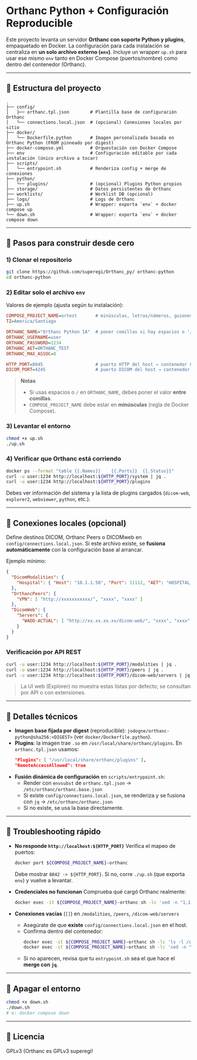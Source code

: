 # Orthanc Python + Configuración Reproducible

Este proyecto levanta un servidor **Orthanc con soporte Python y plugins**, empaquetado en Docker.
La configuración para cada instalación se centraliza en **un solo archivo externo (`env`)**.
Incluye un wrapper `up.sh` para usar ese mismo `env` tanto en Docker Compose (puertos/nombre)
como dentro del contenedor (Orthanc).

---

## 📂 Estructura del proyecto

```
.
├── config/
│   ├── orthanc.tpl.json        # Plantilla base de configuración Orthanc
│   └── connections.local.json  # (opcional) Conexiones locales por sitio
├── docker/
│   └── Dockerfile.python       # Imagen personalizada basada en Orthanc Python (FROM pinneado por digest)
├── docker-compose.yml          # Orquestación con Docker Compose
├── env                         # Configuración editable por cada instalación (único archivo a tocar)
├── scripts/
│   └── entrypoint.sh           # Renderiza config + merge de conexiones
├── python/
│   └── plugins/                # (opcional) Plugins Python propios
├── storage/                    # Datos persistentes de Orthanc
├── worklists/                  # Worklist DB (opcional)
├── logs/                       # Logs de Orthanc
├── up.sh                       # Wrapper: exporta `env` + docker compose up
└── down.sh                     # Wrapper: exporta `env` + docker compose down
```

---

## 🚀 Pasos para construir desde cero

### 1) Clonar el repositorio
```bash
git clone https://github.com/superegi/Orthanc_py/ orthanc-python
cd orthanc-python
```

### 2) Editar **solo** el archivo `env`
Valores de ejemplo (ajusta según tu instalación):
```ini
COMPOSE_PROJECT_NAME=ortest       # minúsculas, letras/números, guiones o guion_bajo
TZ=America/Santiago

ORTHANC_NAME="Orthanc Python IA"  # poner comillas si hay espacios o '/'
ORTHANC_USERNAME=user
ORTHANC_PASSWORD=1234
ORTHANC_AET=ORTHANC_TEST
ORTHANC_MAX_ASSOC=8

HTTP_PORT=8045                    # puerto HTTP del host → contenedor 8042
DICOM_PORT=4245                   # puerto DICOM del host → contenedor 4242
```

> **Notas**
> - Si usas espacios o `/` en `ORTHANC_NAME`, debes poner el valor **entre comillas**.
> - `COMPOSE_PROJECT_NAME` debe estar en **minúsculas** (regla de Docker Compose).

### 3) Levantar el entorno
```bash
chmod +x up.sh
./up.sh
```

### 4) Verificar que Orthanc está corriendo
```bash
docker ps --format "table {{.Names}}	{{.Ports}}	{{.Status}}"
curl -u user:1234 http://localhost:${HTTP_PORT}/system | jq .
curl -u user:1234 http://localhost:${HTTP_PORT}/plugins
```

Debes ver información del sistema y la lista de plugins cargados (`dicom-web`, `explorer2`, `webviewer`, `python`, etc.).

---

## 🔌 Conexiones locales (opcional)
Define destinos DICOM, Orthanc Peers o DICOMweb en `config/connections.local.json`.
Si este archivo existe, se **fusiona automáticamente** con la configuración base al arrancar.

Ejemplo mínimo:
```json
{
  "DicomModalities": {
    "Hospital": { "Host": "10.1.1.50", "Port": 11112, "AET": "HOSPITAL_AE" }
  },
  "OrthancPeers": {
    "VPN": [ "http://xxxxxxxxxxx/", "xxxx", "xxxx" ]
  },
  "DicomWeb": {
    "Servers": {
      "WADO-ACTUAL": [ "http://xx.xx.xx.xx/dicom-web/", "xxxx", "xxxx" ]
    }
  }
}
```

### Verificación por API REST
```bash
curl -u user:1234 http://localhost:${HTTP_PORT}/modalities | jq .
curl -u user:1234 http://localhost:${HTTP_PORT}/peers | jq .
curl -u user:1234 http://localhost:${HTTP_PORT}/dicom-web/servers | jq .
```

> La UI web (Explorer) no muestra estas listas por defecto; se consultan por API o con extensiones.

---

## 🧩 Detalles técnicos

- **Imagen base fijada por digest** (reproducible): `jodogne/orthanc-python@sha256:<DIGEST>` (ver `docker/Dockerfile.python`).
- **Plugins**: la imagen trae `.so` en `/usr/local/share/orthanc/plugins`. En `orthanc.tpl.json` usamos:
  ```json
  "Plugins": [ "/usr/local/share/orthanc/plugins" ],
  "RemoteAccessAllowed": true
  ```
- **Fusión dinámica de configuración** en `scripts/entrypoint.sh`:
  - Render con `envsubst` de `orthanc.tpl.json` → `/etc/orthanc/orthanc.base.json`
  - Si existe `config/connections.local.json`, se renderiza y se fusiona con `jq` → `/etc/orthanc/orthanc.json`
  - Si no existe, se usa la base directamente.

---

## 🧯 Troubleshooting rápido

- **No responde `http://localhost:${HTTP_PORT}`**
  Verifica el mapeo de puertos:
  ```bash
  docker port ${COMPOSE_PROJECT_NAME}-orthanc
  ```
  Debe mostrar `8042 -> ${HTTP_PORT}`. Si no, corre `./up.sh` (que exporta `env`) y vuelve a levantar.

- **Credenciales no funcionan**
  Comprueba qué cargó Orthanc realmente:
  ```bash
  docker exec -it ${COMPOSE_PROJECT_NAME}-orthanc sh -lc 'sed -n "1,140p" /etc/orthanc/orthanc.json'
  ```

- **Conexiones vacías** (`[]`) en `/modalities`, `/peers`, `/dicom-web/servers`
  - Asegúrate de que **existe** `config/connections.local.json` en el host.
  - Confirma dentro del contenedor:
    ```bash
    docker exec -it ${COMPOSE_PROJECT_NAME}-orthanc sh -lc 'ls -l /config; sed -n "1,200p" /config/connections.local.json || true'
    docker exec -it ${COMPOSE_PROJECT_NAME}-orthanc sh -lc 'sed -n "1,200p" /etc/orthanc/orthanc.json'
    ```
  - Si no aparecen, revisa que tu `entrypoint.sh` sea el que hace el **merge con `jq`**.

---

## 🛑 Apagar el entorno
```bash
chmod +x down.sh
./down.sh
# o: docker compose down
```

---

## 📜 Licencia
GPLv3 (Orthanc es GPLv3
superegi!
